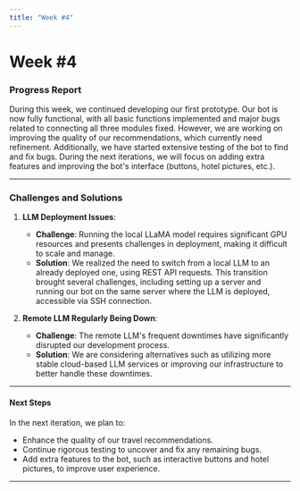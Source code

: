 ```yaml
---
title: "Week #4"
---
```


# **Week #4**

### Progress Report

During this week, we continued developing our first prototype. Our bot is now fully functional, with all basic functions implemented and major bugs related to connecting all three modules fixed. However, we are working on improving the quality of our recommendations, which currently need refinement. Additionally, we have started extensive testing of the bot to find and fix bugs. During the next iterations, we will focus on adding extra features and improving the bot's interface (buttons, hotel pictures, etc.).

---


### Challenges and Solutions

1. **LLM Deployment Issues**:
   - **Challenge**: Running the local LLaMA model requires significant GPU resources and presents challenges in deployment, making it difficult to scale and manage.
   - **Solution**: We realized the need to switch from a local LLM to an already deployed one, using REST API requests. This transition brought several challenges, including setting up a server and running our bot on the same server where the LLM is deployed, accessible via SSH connection.

2. **Remote LLM Regularly Being Down**:
   - **Challenge**: The remote LLM's frequent downtimes have significantly disrupted our development process.
   - **Solution**: We are considering alternatives such as utilizing more stable cloud-based LLM services or improving our infrastructure to better handle these downtimes.

---

#### Next Steps

In the next iteration, we plan to:
- Enhance the quality of our travel recommendations.
- Continue rigorous testing to uncover and fix any remaining bugs.
- Add extra features to the bot, such as interactive buttons and hotel pictures, to improve user experience.

---
